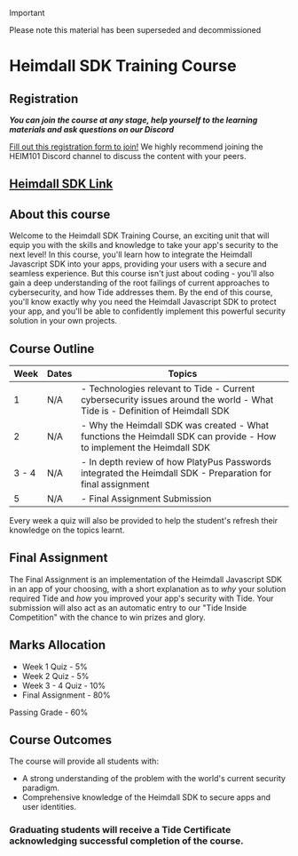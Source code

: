 > [!IMPORTANT]  
> Please note this material has been superseded and decommissioned

# Heimdall SDK Training Course

## Registration
**_You can join the course at any stage, help yourself to the learning materials and ask questions on our Discord_**

[Fill out this registration form to join!](https://forms.gle/PXq6d3fz7SuSnj2V9) We highly recommend joining the HEIM101 Discord channel to discuss the content with your peers. 

## [Heimdall SDK Link](https://github.com/tide-foundation/heimdall/tree/main)

## About this course
Welcome to the Heimdall SDK Training Course, an exciting unit that will equip you with the skills and knowledge to take your app's security to the next level! In this course, you'll learn how to integrate the Heimdall Javascript SDK into your apps, providing your users with a secure and seamless experience. But this course isn't just about coding - you'll also gain a deep understanding of the root failings of current approaches to cybersecurity, and how Tide addresses them. By the end of this course, you'll know exactly why you need the Heimdall Javascript SDK to protect your app, and you'll be able to confidently implement this powerful security solution in your own projects.

## Course Outline 
| Week  | Dates                   | Topics                                                                                                                      |
|-------|-------------------------|-----------------------------------------------------------------------------------------------------------------------------|
| 1     | N/A                     | - Technologies relevant to Tide - Current cybersecurity issues around the world - What Tide is - Definition of Heimdall SDK |
| 2     | N/A                     | - Why the Heimdall SDK was created - What functions the Heimdall SDK can provide - How to implement the Heimdall SDK        |
| 3 - 4 | N/A                     | - In depth review of how PlatyPus Passwords integrated the Heimdall SDK - Preparation for final assignment                  |
| 5     | N/A                     | - Final Assignment Submission                                                                                               |

Every week a quiz will also be provided to help the student's refresh their knowledge on the topics learnt.

## Final Assignment
The Final Assignment is an implementation of the Heimdall Javascript SDK in an app of your choosing, with a short explanation as to *why* your solution required Tide and *how* you improved your app's security with Tide. Your submission will also act as an automatic entry to our "Tide Inside Competition" with the chance to win prizes and glory.

## Marks Allocation
- Week 1 Quiz      - 5%
- Week 2 Quiz      - 5%
- Week 3 - 4 Quiz  - 10%
- Final Assignment - 80%

Passing Grade    - 60%

## Course Outcomes
The course will provide all students with:
- A strong understanding of the problem with the world's current security paradigm.
- Comprehensive knowledge of the Heimdall SDK to secure apps and user identities.
### Graduating students will receive a Tide Certificate acknowledging successful completion of the course.

